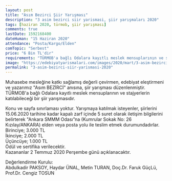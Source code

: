 ```yaml
---
layout: post
title: "Asım Bezirci Şiir Yarışması"
description: "3 asim bezirci siir yarismasi, şiir yarışmaları 2020"
tags: [haziran 2020, türmob, şiir yarışması]
comments: true
lastDate: 1592168400    
dateHuman: "15 Haziran 2020"
attendance: "Posta/Kargo/Elden"
comTopic: "Serbest"
price: "6 Bin TL'dir"
requirements: "TÜRMOB'a bağlı Odalara kayıtlı meslek mensuplarının ve stajyerlerin katılabileceği bir şiir yarışmasıdır"
image: "https://edebiyatyarismalari.com/images/2020/mart/3-asim-bezirci-siir-yarismasi.jpg"
permalink: "3-asim-bezirci-siir-yarismasi-2020"
---
```


Muhasebe mesleğine katkı sağlamış değerli çevirmen, edebiyat eleştirmeni ve yazarımız "Asım BEZİRCİ" anısına, şiir yarışması düzenlenmiştir.
TÜRMOB'a bağlı Odalara kayıtlı meslek mensuplarının ve stajyerlerin katılabileceği bir şiir yarışmasıdır.  

Konu ve sayfa sınırlaması yoktur.
Yarışmaya katılmak isteyenler, şiirlerini 15.06.2020 tarihine kadar kapalı zarf içinde 5 suret olarak iletişim bilgilerini belirterek "Ankara SMMM Odası”na (Kumrular Sokak No: 26 Kızılay/ANKARA) elden veya posta yolu ile teslim etmek durumundadırlar.  
Birinciye; 3.000 TL  
İkinciye; 2.000 TL  
Üçüncüye; 1.000 TL  
Ödül ve sertifika verilecektir.  
Kazananlar 2 Temmuz 2020 Perşembe günü açıklanacaktır.

Değerlendirme Kurulu:  
Abdulkadir PAKSOY, Haydar ÜNAL, Metin TURAN, Doç.Dr. Faruk GüçLü, Prof.Dr. Cengiz TOSUN
